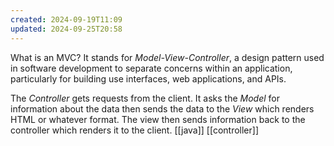 ```yaml
---
created: 2024-09-19T11:09
updated: 2024-09-25T20:58
---
```

What is an MVC? It stands for *Model-View-Controller*, a design pattern used in software development to separate concerns within an application, particularly for building use interfaces, web applications, and APIs. 

The *Controller* gets requests from the client. It asks the *Model* for information about the data then sends the data to the *View* which renders HTML or whatever format. The view then sends information back to the controller which renders it to the client. 
[[java]] [[controller]]